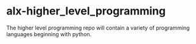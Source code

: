 # alx-higher_level_programming
The higher level programming repo will contain a variety of programming languages beginning with python. 
